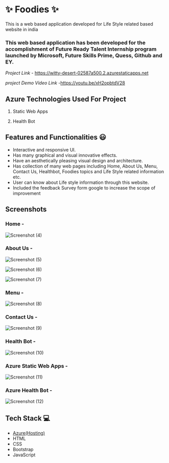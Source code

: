 # ✨ Foodies ✨

This is a web based application developed for Life Style related based website in india

### This web based application has been developed for the accomplishment of Future Ready Talent Internship program launched by Microsoft, Future Skills Prime, Quess, Github and EY.


*Project Link* - https://witty-desert-02587a500.2.azurestaticapps.net

*project Demo Video Link* -https://youtu.be/xH2opbtdV28

## Azure Technologies Used For Project

1. Static Web Apps

2. Health Bot


## Features and Functionalities 😃

- Interactive and responsive UI.
- Has many graphical and visual innovative effects.
- Have an aesthetically pleasing visual design and architecture.
- Has collection of many web pages including Home, About Us, Menu, Contact Us, Healthbot, Foodies topics and Life Style related information etc.
- User can know about Life style information through this website.
- Included the feedback Survey form google to increase the scope of improvement 

## Screenshots
















### Home -

![Screenshot (4)](https://user-images.githubusercontent.com/117815330/209803709-86a5a7d0-0e84-430a-a7ab-d9187b3098ed.png)




















### About Us -

![Screenshot (5)](https://user-images.githubusercontent.com/117815330/209803726-0bcc4ca2-3c1e-4f9a-9e65-24037e9fb5aa.png)


![Screenshot (6)](https://user-images.githubusercontent.com/117815330/209803731-074156de-7665-4167-9e7a-f1583f3cddeb.png)

![Screenshot (7)](https://user-images.githubusercontent.com/117815330/209803750-4b113464-a750-4325-ba88-134506469557.png)











### Menu -

![Screenshot (8)](https://user-images.githubusercontent.com/117815330/209803755-99b66d84-0171-4822-84cf-8dc8f1ed6936.png)














### Contact Us -


![Screenshot (9)](https://user-images.githubusercontent.com/117815330/209803766-2e77b205-055c-466d-982e-bc9a73e84d4c.png)















### Health Bot -

![Screenshot (10)](https://user-images.githubusercontent.com/117815330/209803791-da36f78c-371b-4f5d-ad26-3c828444d098.png)



















### Azure Static Web Apps -

![Screenshot (11)](https://user-images.githubusercontent.com/117815330/209803803-a83652c3-47d4-41fc-812d-c4b59e92cd3c.png)


















### Azure Health Bot -


![Screenshot (12)](https://user-images.githubusercontent.com/117815330/209803821-f32fce44-d561-4060-9ed5-85a6fa36d530.png)














 


## Tech Stack 💻

- [Azure(Hosting)](https://azure.microsoft.com/en-in/features/azure-portal/)
- HTML
- CSS
- Bootstrap
- JavaScript
